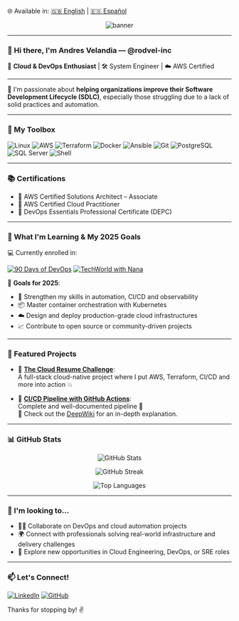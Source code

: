 🌐 Available in: [🇬🇧 English](https://github.com/rodvel-inc) | [🇪🇸 Español](https://github.com/rodvel-inc/README.es.md)
<!-- Banner personal (puedes reemplazar con una imagen personalizada tuya) -->
<p align="center">
  <img src="https://capsule-render.vercel.app/api?type=waving&color=0:232F3E,100:00A3E0&height=200&section=header&text=Andres%20Velandia%20|%20rodvel-inc&fontSize=36&fontAlign=50&fontColor=ffffff" alt="banner">
</p>

---

### 👋 Hi there, I'm Andres Velandia — @rodvel-inc

🚀 **Cloud & DevOps Enthusiast** | 🛠️ System Engineer | ☁️ AWS Certified

---

🎯 I'm passionate about **helping organizations improve their Software Development Lifecycle (SDLC)**, especially those struggling due to a lack of solid practices and automation.

---

### 🔧 My Toolbox  
![Linux](https://img.shields.io/badge/Linux-FCC624?logo=linux&logoColor=black&style=for-the-badge)
![AWS](https://img.shields.io/badge/AWS-232F3E?logo=amazon-aws&logoColor=white&style=for-the-badge)
![Terraform](https://img.shields.io/badge/Terraform-623CE4?logo=terraform&logoColor=white&style=for-the-badge)
![Docker](https://img.shields.io/badge/Docker-2496ED?logo=docker&logoColor=white&style=for-the-badge)
![Ansible](https://img.shields.io/badge/Ansible-EE0000?logo=ansible&logoColor=white&style=for-the-badge)
![Git](https://img.shields.io/badge/Git-F05032?logo=git&logoColor=white&style=for-the-badge)
![PostgreSQL](https://img.shields.io/badge/PostgreSQL-336791?logo=postgresql&logoColor=white&style=for-the-badge)
![SQL Server](https://img.shields.io/badge/SQL_Server-CC2927?logo=microsoft-sql-server&logoColor=white&style=for-the-badge)
![Shell](https://img.shields.io/badge/Shell-89E051?logo=gnu-bash&logoColor=black&style=for-the-badge)

---

### 📚 Certifications  
- 🏅 AWS Certified Solutions Architect – Associate  
- 🏅 AWS Certified Cloud Practitioner  
- 🏅 DevOps Essentials Professional Certificate (DEPC)

---

### 🌱 What I'm Learning & My 2025 Goals

💻 Currently enrolled in:

[![90 Days of DevOps](https://img.shields.io/badge/90DaysOfDevOps-Bootcamp-blue?style=for-the-badge)](https://90daysdevops.295devops.com/)
[![TechWorld with Nana](https://img.shields.io/badge/TechWorld%20with%20Nana-DevOps%20Bootcamp-ff69b4?style=for-the-badge)](https://www.techworld-with-nana.com/devops-bootcamp)

🎯 **Goals for 2025**:
- 🧠 Strengthen my skills in automation, CI/CD and observability  
- 📦 Master container orchestration with Kubernetes  
- ☁️ Design and deploy production-grade cloud infrastructures  
- 📈 Contribute to open source or community-driven projects

---

### 🌟 Featured Projects

- 🔗 [**The Cloud Resume Challenge**](https://github.com/rodvel-inc/Final):  
  A full-stack cloud-native project where I put AWS, Terraform, CI/CD and more into action 💥

- 🔧 [**CI/CD Pipeline with GitHub Actions**](https://github.com/rodvel-inc/githubActions2):  
  Complete and well-documented pipeline 🚀  
  📖 Check out the [DeepWiki](https://github.com/rodvel-inc/githubActions2/wiki) for an in-depth explanation.

---

### 📊 GitHub Stats

<p align="center">
  <img src="https://github-readme-stats.vercel.app/api?username=rodvel-inc&show_icons=true&theme=github_dark&hide_border=true&border_radius=8" alt="GitHub Stats" />
</p>

<p align="center">
  <img src="https://streak-stats.demolab.com?user=rodvel-inc&theme=github-dark-blue&hide_border=true&border_radius=8&date_format=M%20j%5B%2C%20Y%5D" alt="GitHub Streak" />
</p>

<p align="center">
  <img src="https://github-readme-stats.vercel.app/api/top-langs/?username=rodvel-inc&layout=compact&theme=github_dark&hide_border=true&border_radius=8" alt="Top Languages" />
</p>

---

### 👀 I'm looking to...

- 👨‍💻 Collaborate on DevOps and cloud automation projects  
- 🌍 Connect with professionals solving real-world infrastructure and delivery challenges  
- 💼 Explore new opportunities in Cloud Engineering, DevOps, or SRE roles

---

### 📫 Let's Connect!

[![LinkedIn](https://img.shields.io/badge/LinkedIn-blue?logo=linkedin&style=for-the-badge)](https://www.linkedin.com/in/andresjvelandiae/)
[![GitHub](https://img.shields.io/badge/GitHub-000000?logo=github&style=for-the-badge)](https://github.com/rodvel-inc)

Thanks for stopping by! ✌️
